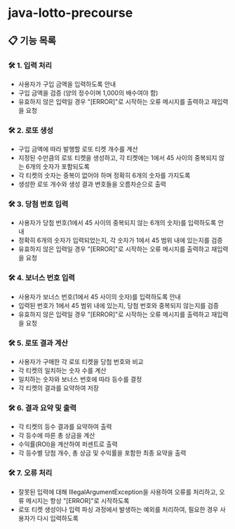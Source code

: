 # java-lotto-precourse

## 📋 기능 목록 
### 🛠️ 1. 입력 처리
   - 사용자가 구입 금액을 입력하도록 안내
   - 구입 금액을 검증 (양의 정수이며 1,000의 배수여야 함)
   - 유효하지 않은 입력일 경우 "[ERROR]"로 시작하는 오류 메시지를 출력하고 재입력을 요청
  
### 🛠️ 2. 로또 생성
  - 구입 금액에 따라 발행할 로또 티켓 개수를 계산
  - 지정된 수만큼의 로또 티켓을 생성하고, 각 티켓에는 1에서 45 사이의 중복되지 않는 6개의 숫자가 포함되도록 
  - 각 티켓의 숫자는 중복이 없어야 하며 정확히 6개의 숫자를 가지도록
  - 생성한 로또 개수와 생성 결과 번호들을 오름차순으로 출력
  
### 🛠️ 3. 당첨 번호 입력
   - 사용자가 당첨 번호(1에서 45 사이의 중복되지 않는 6개의 숫자)를 입력하도록 안내
   - 정확히 6개의 숫자가 입력되었는지, 각 숫자가 1에서 45 범위 내에 있는지를 검증
   - 유효하지 않은 입력일 경우 "[ERROR]"로 시작하는 오류 메시지를 출력하고 재입력을 요청
  
### 🛠️ 4. 보너스 번호 입력
   - 사용자가 보너스 번호(1에서 45 사이의 숫자)를 입력하도록 안내
   - 입력된 번호가 1에서 45 범위 내에 있는지, 당첨 번호와 중복되지 않는지를 검증
   - 유효하지 않은 입력일 경우 "[ERROR]"로 시작하는 오류 메시지를 출력하고 재입력을 요청
  
### 🛠️ 5. 로또 결과 계산
   - 사용자가 구매한 각 로또 티켓을 당첨 번호와 비교
   - 각 티켓의 일치하는 숫자 수를 계산
   - 일치하는 숫자와 보너스 번호에 따라 등수를 결정
   - 각 티켓의 결과를 요약하여 저장
  
### 🛠️ 6. 결과 요약 및 출력
   - 각 티켓의 등수 결과를 요약하여 출력
   - 각 등수에 따른 총 상금을 계산
   - 수익률(ROI)을 계산하여 퍼센트로 출력
   - 각 등수별 당첨 개수, 총 상금 및 수익률을 포함한 최종 요약을 출력

### 🛠️ 7. 오류 처리
   - 잘못된 입력에 대해 IllegalArgumentException을 사용하여 오류를 처리하고, 오류 메시지는 항상 "[ERROR]"로 시작하도록
   - 로또 티켓 생성이나 입력 파싱 과정에서 발생하는 예외를 처리하여, 필요한 경우 사용자가 다시 입력하도록 
